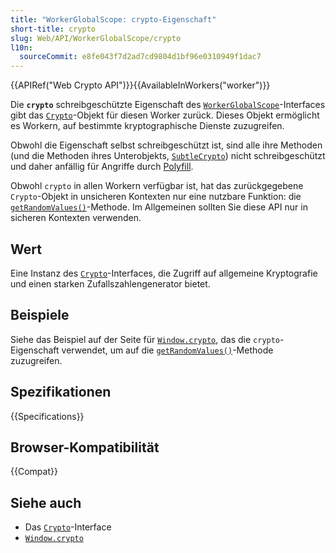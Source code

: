 ```yaml
---
title: "WorkerGlobalScope: crypto-Eigenschaft"
short-title: crypto
slug: Web/API/WorkerGlobalScope/crypto
l10n:
  sourceCommit: e8fe043f7d2ad7cd9804d1bf96e0310949f1dac7
---
```


{{APIRef("Web Crypto API")}}{{AvailableInWorkers("worker")}}

Die **`crypto`** schreibgeschützte Eigenschaft des [`WorkerGlobalScope`](/de/docs/Web/API/WorkerGlobalScope)-Interfaces gibt das [`Crypto`](/de/docs/Web/API/Crypto)-Objekt für diesen Worker zurück. Dieses Objekt ermöglicht es Workern, auf bestimmte kryptographische Dienste zuzugreifen.

Obwohl die Eigenschaft selbst schreibgeschützt ist, sind alle ihre Methoden (und die Methoden ihres
Unterobjekts, [`SubtleCrypto`](/de/docs/Web/API/SubtleCrypto)) nicht schreibgeschützt und daher anfällig
für Angriffe durch [Polyfill](/de/docs/Glossary/polyfill).

Obwohl `crypto` in allen Workern verfügbar ist, hat das zurückgegebene `Crypto`-Objekt in unsicheren Kontexten nur eine nutzbare Funktion: die [`getRandomValues()`](/de/docs/Web/API/Crypto/getRandomValues)-Methode. Im Allgemeinen sollten Sie diese API nur in sicheren Kontexten verwenden.

## Wert

Eine Instanz des [`Crypto`](/de/docs/Web/API/Crypto)-Interfaces, die Zugriff auf allgemeine Kryptografie und einen starken Zufallszahlengenerator bietet.

## Beispiele

Siehe das Beispiel auf der Seite für [`Window.crypto`](/de/docs/Web/API/Window/crypto), das die `crypto`-Eigenschaft verwendet, um auf die [`getRandomValues()`](/de/docs/Web/API/Crypto/getRandomValues)-Methode zuzugreifen.

## Spezifikationen

{{Specifications}}

## Browser-Kompatibilität

{{Compat}}

## Siehe auch

- Das [`Crypto`](/de/docs/Web/API/Crypto)-Interface
- [`Window.crypto`](/de/docs/Web/API/Window/crypto)
